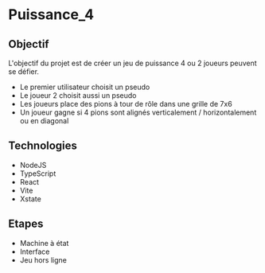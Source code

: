 # Puissance_4

## Objectif

L'objectif du projet est de créer un jeu de puissance 4 ou 2 joueurs peuvent se défier.

- Le premier utilisateur choisit un pseudo
- Le joueur 2 choisit aussi un pseudo 
- Les joueurs place des pions à tour de rôle dans une grille de 7x6
- Un joueur gagne si 4 pions sont alignés verticalement / horizontalement ou en diagonal

## Technologies

- NodeJS
- TypeScript
- React
- Vite
- Xstate

## Etapes

- Machine à état
- Interface
- Jeu hors ligne


